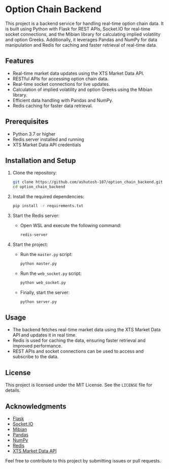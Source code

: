 # Option Chain Backend

This project is a backend service for handling real-time option chain data. It is built using Python with Flask for REST APIs, Socket.IO for real-time socket connections, and the Mibian library for calculating implied volatility and option Greeks. Additionally, it leverages Pandas and NumPy for data manipulation and Redis for caching and faster retrieval of real-time data.

## Features
- Real-time market data updates using the XTS Market Data API.
- RESTful APIs for accessing option chain data.
- Real-time socket connections for live updates.
- Calculation of implied volatility and option Greeks using the Mibian library.
- Efficient data handling with Pandas and NumPy.
- Redis caching for faster data retrieval.

## Prerequisites
- Python 3.7 or higher
- Redis server installed and running
- XTS Market Data API credentials

## Installation and Setup

1. Clone the repository:
    ```bash
    git clone https://github.com/ashutosh-187/option_chain_backend.git
    cd option_chain_backend
    ```

2. Install the required dependencies:
    ```bash
    pip install -r requirements.txt
    ```

3. Start the Redis server:
    - Open WSL and execute the following command:
      ```bash
      redis-server
      ```

4. Start the project:
    - Run the `master.py` script:
      ```bash
      python master.py
      ```
    - Run the `web_socket.py` script:
      ```bash
      python web_socket.py
      ```
    - Finally, start the server:
      ```bash
      python server.py
      ```

## Usage
- The backend fetches real-time market data using the XTS Market Data API and updates it in real time.
- Redis is used for caching the data, ensuring faster retrieval and improved performance.
- REST APIs and socket connections can be used to access and subscribe to the data.

## License
This project is licensed under the MIT License. See the `LICENSE` file for details.

## Acknowledgments
- [Flask](https://flask.palletsprojects.com/)
- [Socket.IO](https://socket.io/)
- [Mibian](https://pypi.org/project/mibian/)
- [Pandas](https://pandas.pydata.org/)
- [NumPy](https://numpy.org/)
- [Redis](https://redis.io/)
- [XTS Market Data API](https://symphonyfintech.com/xts-market-data-front-end-api-v2/)

Feel free to contribute to this project by submitting issues or pull requests.
